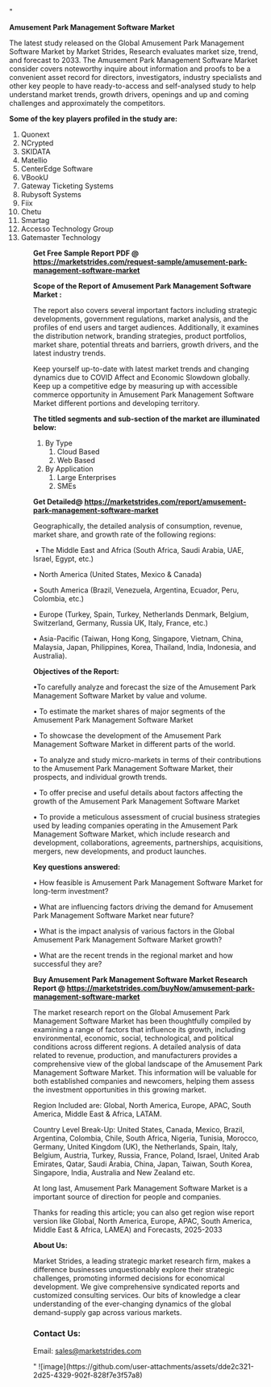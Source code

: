"<p><strong>Amusement Park Management Software Market</strong></p>
<p>The latest study released on the Global Amusement Park Management Software Market by Market Strides, Research evaluates market size, trend, and forecast to 2033. The Amusement Park Management Software Market consider covers noteworthy inquire about information and proofs to be a convenient asset record for directors, investigators, industry specialists and other key people to have ready-to-access and self-analysed study to help understand market trends, growth drivers, openings and up and coming challenges and approximately the competitors.</p>
<p><strong> Some of the key players profiled in the study are: </strong></p>
<p><ol><li>
Quonext</li><li>NCrypted</li><li>SKIDATA</li><li>Matellio</li><li>CenterEdge Software</li><li>VBookU</li><li>Gateway Ticketing Systems</li><li>Rubysoft Systems</li><li>Fiix</li><li>Chetu</li><li>Smartag</li><li>Accesso Technology Group</li><li>Gatemaster Technology


</li><ol></p>
<p><strong>Get Free Sample Report PDF @ <a href=https://marketstrides.com/request-sample/amusement-park-management-software-market>https://marketstrides.com/request-sample/amusement-park-management-software-market</a></strong></p>
<p><strong> Scope of the Report of Amusement Park Management Software Market : </strong></p>
<p>The report also covers several important factors including strategic developments, government regulations, market analysis, and the profiles of end users and target audiences. Additionally, it examines the distribution network, branding strategies, product portfolios, market share, potential threats and barriers, growth drivers, and the latest industry trends.</p>
<p>Keep yourself up-to-date with latest market trends and changing dynamics due to COVID Affect and Economic Slowdown globally. Keep up a competitive edge by measuring up with accessible commerce opportunity in Amusement Park Management Software Market different portions and developing territory.</p>
<p><strong> The titled segments and sub-section of the market are illuminated below: </strong></p>
<p><ol><li>By Type<ol><li>Cloud Based</li><li>Web Based</li></ol></li><li>By Application<ol><li>Large Enterprises</li><li>SMEs</li></ol></li></ol></p>
<p><strong>Get Detailed@ <a href=https://marketstrides.com/report/amusement-park-management-software-market>https://marketstrides.com/report/amusement-park-management-software-market</a></strong></p>
<p>Geographically, the detailed analysis of consumption, revenue, market share, and growth rate of the following regions:</p>
<p>&nbsp;&bull; The Middle East and Africa (South Africa, Saudi Arabia, UAE, Israel, Egypt, etc.)</p>
<p>&bull; North America (United States, Mexico &amp; Canada)</p>
<p>&bull; South America (Brazil, Venezuela, Argentina, Ecuador, Peru, Colombia, etc.)</p>
<p>&bull; Europe (Turkey, Spain, Turkey, Netherlands Denmark, Belgium, Switzerland, Germany, Russia UK, Italy, France, etc.)</p>
<p>&bull; Asia-Pacific (Taiwan, Hong Kong, Singapore, Vietnam, China, Malaysia, Japan, Philippines, Korea, Thailand, India, Indonesia, and Australia).</p>
<p><strong>Objectives of the Report: </strong></p>
<p>&bull;To carefully analyze and forecast the size of the Amusement Park Management Software Market by value and volume.</p>
<p>&bull; To estimate the market shares of major segments of the Amusement Park Management Software Market</p>
<p>&bull; To showcase the development of the Amusement Park Management Software Market in different parts of the world.</p>
<p>&bull; To analyze and study micro-markets in terms of their contributions to the Amusement Park Management Software Market, their prospects, and individual growth trends.</p>
<p>&bull; To offer precise and useful details about factors affecting the growth of the Amusement Park Management Software Market</p>
<p>&bull; To provide a meticulous assessment of crucial business strategies used by leading companies operating in the Amusement Park Management Software Market, which include research and development, collaborations, agreements, partnerships, acquisitions, mergers, new developments, and product launches.</p>
<p><strong>Key questions answered: </strong></p>
<p>&bull; How feasible is Amusement Park Management Software Market for long-term investment?</p>
<p>&bull; What are influencing factors driving the demand for Amusement Park Management Software Market near future?</p>
<p>&bull; What is the impact analysis of various factors in the Global Amusement Park Management Software Market growth?</p>
<p>&bull; What are the recent trends in the regional market and how successful they are?</p>
<p><strong>Buy Amusement Park Management Software Market Research Report @&nbsp;<a href=https://marketstrides.com/buyNow/amusement-park-management-software-market>https://marketstrides.com/buyNow/amusement-park-management-software-market</a></strong></p>
<p>The market research report on the Global Amusement Park Management Software Market has been thoughtfully compiled by examining a range of factors that influence its growth, including environmental, economic, social, technological, and political conditions across different regions. A detailed analysis of data related to revenue, production, and manufacturers provides a comprehensive view of the global landscape of the Amusement Park Management Software Market. This information will be valuable for both established companies and newcomers, helping them assess the investment opportunities in this growing market.</p>
<p>Region Included are: Global, North America, Europe, APAC, South America, Middle East &amp; Africa, LATAM.</p>
<p>Country Level Break-Up: United States, Canada, Mexico, Brazil, Argentina, Colombia, Chile, South Africa, Nigeria, Tunisia, Morocco, Germany, United Kingdom (UK), the Netherlands, Spain, Italy, Belgium, Austria, Turkey, Russia, France, Poland, Israel, United Arab Emirates, Qatar, Saudi Arabia, China, Japan, Taiwan, South Korea, Singapore, India, Australia and New Zealand etc.</p>
<p>At long last, Amusement Park Management Software Market is a important source of direction for people and companies.</p>
<p>Thanks for reading this article; you can also get region wise report version like Global, North America, Europe, APAC, South America, Middle East &amp; Africa, LAMEA) and Forecasts, 2025-2033</p>
<p><strong>About Us: </strong></p>
<p>Market Strides, a leading strategic market research firm, makes a difference businesses unquestionably explore their strategic challenges, promoting informed decisions for economical development. We give comprehensive syndicated reports and customized consulting services. Our bits of knowledge a clear understanding of the ever-changing dynamics of the global demand-supply gap across various markets.</p>
<h3>Contact Us:</h3>
<p>Email: <a href=mailto:sales@marketstrides.com>sales@marketstrides.com</a></p>"
![image](https://github.com/user-attachments/assets/dde2c321-2d25-4329-902f-828f7e3f57a8)
